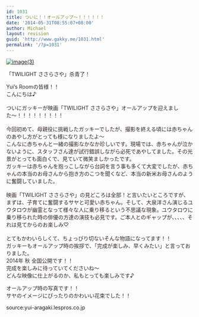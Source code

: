 ```yaml
---
id: 1031
title: ついに！！オールアップ〜！！！！！！
date: '2014-05-31T08:55:07+08:00'
author: Michael
layout: revision
guid: 'http://www.gakky.me/1031.html'
permalink: '/?p=1031'
---
```


[![image(3)](http://www.yui-aragaki.org/wp-content/uploads/2014/05/image3.jpeg)](http://www.yui-aragaki.org/wp-content/uploads/2014/05/image3.jpeg)

<span style="color: #302722;">「TWILIGHT ささらさや」杀青了！</span>

<span style="color: #302722;">Yui’s Roomの皆様！！</span>  
<span style="color: #302722;">こんにちは♪</span>  
<span style="color: #302722;"> </span>  
<span style="color: #302722;">ついにガッキーが映画「TWILIGHT ささらさや」オールアップを迎えました〜！！！！！！！！！</span>  
<span style="color: #302722;"> </span>  
<span style="color: #302722;">今回初めて、母親役に挑戦したガッキーでしたが、撮影を終える頃には赤ちゃんのあやし方がとっても様になりましたよ〜</span>  
<span style="color: #302722;">こんなに赤ちゃんと一緒の撮影なかなか珍しいです。現場では、赤ちゃんが泣かないように、スタッフさん達が試行錯誤しながら必死であやしてました。その光景がとっても面白くで、見ていて微笑ましかったです。</span>  
<span style="color: #302722;">ガッキーは赤ちゃんを抱っこしながら台詞を言う事も多くて大変でしたが、赤ちゃんの本当のお母さんから抱き方のこつを聞くなど、本当の新米お母さんのように奮闘していました。</span>  
<span style="color: #302722;"> </span>  
<span style="color: #302722;">映画「TWILIGHT ささらさや」の見どころは全部！と言いたいところですが、まずは、子育てに奮闘するサヤと可愛い赤ちゃん。そして、大泉洋さん演じるユウタロウが幽霊となって様々な人に乗り移るという不思議な現象。ユウタロウに乗り移られた時の俳優の方達の演技も必見です。ご本人とのギャップが、、、、、それは見てからのお楽しみ♡</span>  
<span style="color: #302722;"> </span>  
<span style="color: #302722;">とてもかわいらしくて、ちょっぴり切ないそんな物語になってます！！</span>  
<span style="color: #302722;">ガッキーもオールアップ時の挨拶で、「完成が楽しみ、早くみたい」と言っておりました。</span>  
<span style="color: #302722;">2014</span><span style="color: #302722;">年 秋 全国公開です！！</span>  
<span style="color: #302722;">完成を楽しみに待っていてくださいね〜</span>  
<span style="color: #302722;">どんな映像に仕上がるのか、私もとっても楽しみです♪</span>  
  
<span style="color: #302722;">オールアップ時の写真です！！</span>  
<span style="color: #302722;">サヤのイメージにぴったりのかわいい花束でした！！</span>

source:yui-aragaki.lespros.co.jp